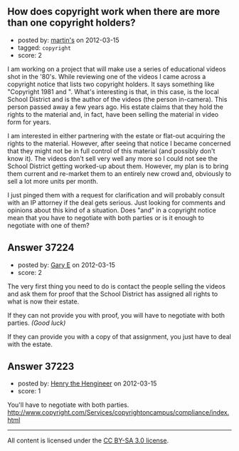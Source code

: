 ## How does copyright work when there are more than one copyright holders?

- posted by: [martin's](https://stackexchange.com/users/-1/16979-martin-s) on 2012-03-15
- tagged: `copyright`
- score: 2

I am working on a project that will make use a series of educational videos shot in the '80's.  While reviewing one of the videos I came across a copyright notice that lists two copyright holders.  It says something like "Copyright 1981 <party A> and <party B>".  What's interesting is that, in this case, <party A> is the local School District and <party B> is the author of the videos (the person in-camera).  This person passed away a few years ago.  His estate claims that they hold the rights to the material and, in fact, have been selling the material in video form for years.

I am interested in either partnering with the estate or flat-out acquiring the rights to the material.  However, after seeing that notice I became concerned that they might not be in full control of this material (and possibly don't know it).  The videos don't sell very well any more so I could not see the School District getting worked-up about them.  However, my plan is to bring them current and re-market them to an entirely new crowd and, obviously to sell a lot more units per month.

I just pinged them with a request for clarification and will probably consult with an IP attorney if the deal gets serious.  Just looking for comments and opinions about this kind of a situation.  Does "and" in a copyright notice mean that you have to negotiate with both parties or is it enough to negotiate with one of them?



## Answer 37224

- posted by: [Gary E](https://stackexchange.com/users/-1/2587-gary-e) on 2012-03-15
- score: 2

The very first thing you need to do is contact the people selling the videos and ask them for proof that the School District has assigned all rights to what is now their estate.

If they can not provide you with proof, you will have to negotiate with both parties. *(Good luck)*

If they can provide you with a copy of that assignment, you just have to deal with the estate.




## Answer 37223

- posted by: [Henry the Hengineer](https://stackexchange.com/users/-1/1692-henry-the-hengineer) on 2012-03-15
- score: 1

You'll have to negotiate with both parties.
http://www.copyright.com/Services/copyrightoncampus/compliance/index.html



---

All content is licensed under the [CC BY-SA 3.0 license](https://creativecommons.org/licenses/by-sa/3.0/).

